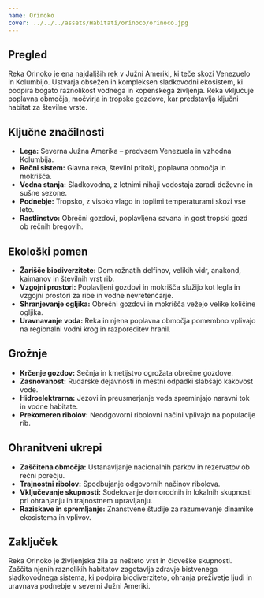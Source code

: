 ```yaml
---
name: Orinoko
cover: ../../../assets/Habitati/orinoco/orinoco.jpg
---
```

## Pregled
Reka Orinoko je ena najdaljših rek v Južni Ameriki, ki teče skozi Venezuelo in Kolumbijo. Ustvarja obsežen in kompleksen sladkovodni ekosistem, ki podpira bogato raznolikost vodnega in kopenskega življenja. Reka vključuje poplavna območja, močvirja in tropske gozdove, kar predstavlja ključni habitat za številne vrste.

## Ključne značilnosti
- **Lega:** Severna Južna Amerika – predvsem Venezuela in vzhodna Kolumbija.
- **Rečni sistem:** Glavna reka, številni pritoki, poplavna območja in mokrišča.
- **Vodna stanja:** Sladkovodna, z letnimi nihaji vodostaja zaradi deževne in sušne sezone.
- **Podnebje:** Tropsko, z visoko vlago in toplimi temperaturami skozi vse leto.
- **Rastlinstvo:** Obrečni gozdovi, poplavljena savana in gost tropski gozd ob rečnih bregovih.

## Ekološki pomen
- **Žarišče biodiverzitete:** Dom rožnatih delfinov, velikih vidr, anakond, kaimanov in številnih vrst rib.
- **Vzgojni prostori:** Poplavljeni gozdovi in mokrišča služijo kot legla in vzgojni prostori za ribe in vodne nevretenčarje.
- **Shranjevanje ogljika:** Obrečni gozdovi in mokrišča vežejo velike količine ogljika.
- **Uravnavanje voda:** Reka in njena poplavna območja pomembno vplivajo na regionalni vodni krog in razporeditev hranil.

## Grožnje
- **Krčenje gozdov:** Sečnja in kmetijstvo ogrožata obrečne gozdove.
- **Zasnovanost:** Rudarske dejavnosti in mestni odpadki slabšajo kakovost vode.
- **Hidroelektrarna:** Jezovi in preusmerjanje voda spreminjajo naravni tok in vodne habitate.
- **Prekomeren ribolov:** Neodgovorni ribolovni načini vplivajo na populacije rib.

## Ohranitveni ukrepi
- **Zaščitena območja:** Ustanavljanje nacionalnih parkov in rezervatov ob rečni porečju.
- **Trajnostni ribolov:** Spodbujanje odgovornih načinov ribolova.
- **Vključevanje skupnosti:** Sodelovanje domorodnih in lokalnih skupnosti pri ohranjanju in trajnostnem upravljanju.
- **Raziskave in spremljanje:** Znanstvene študije za razumevanje dinamike ekosistema in vplivov.

## Zaključek
Reka Orinoko je življenjska žila za nešteto vrst in človeške skupnosti. Zaščita njenih raznolikih habitatov zagotavlja zdravje bistvenega sladkovodnega sistema, ki podpira biodiverziteto, ohranja preživetje ljudi in uravnava podnebje v severni Južni Ameriki.
